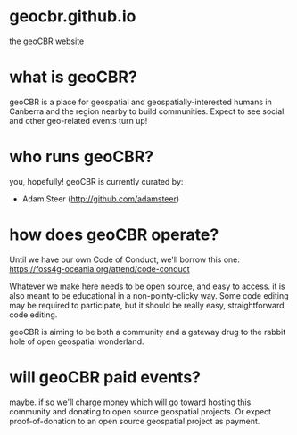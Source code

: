 # geocbr.github.io
the geoCBR website

# what is geoCBR?
geoCBR is a place for geospatial and geospatially-interested humans in Canberra and the region nearby to build communities. Expect to see social and other geo-related events turn up!

# who runs geoCBR?
you, hopefully! geoCBR is currently curated by:
- Adam Steer (http://github.com/adamsteer)

# how does geoCBR operate?
Until we have our own Code of Conduct, we'll borrow this one: https://foss4g-oceania.org/attend/code-conduct

Whatever we make here needs to be open source, and easy to access. it is also meant to be educational in a non-pointy-clicky way. Some code editing may be required to participate, but it should be really easy, straightforward code editing.

geoCBR is aiming to be both a community and a gateway drug to the rabbit hole of open geospatial wonderland.

# will geoCBR  paid events?
maybe. if so we'll charge money which will go toward hosting this community and donating to open source geospatial projects. Or expect proof-of-donation to an open source geospatial project as payment.


